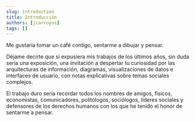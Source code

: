 ```yaml
---
slug: introduction
title: Introducción
authors: [jcarroyos]
tags: []
---
```


Me gustaría tomar un café contigo, sentarme a dibujar y pensar.

Déjame decirte que si expusiera mis trabajos de los últimos años, sin duda sería una exposición, una invitación a despertar tu curiosidad por las arquitecturas de información, diagramas, visualizaciones de datos e interfaces de usuario, con notas explicativas sobre temas sociales complejos.

El trabajo duro sería recordar todos los nombres de amigos, físicos, economistas, comunicadores, politólogos, sociólogos, líderes sociales y defensores de los derechos humanos con los que he tenido el honor de sentarme a pensar.

